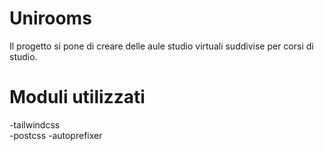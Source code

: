 # Unirooms

Il progetto si pone di creare delle aule studio virtuali suddivise per corsi di studio.

# Moduli utilizzati

-tailwindcss        
-postcss
-autoprefixer